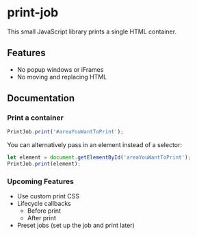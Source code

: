 # print-job

This small JavaScript library prints a single HTML container.

## Features

* No popup windows or iFrames
* No moving and replacing HTML


## Documentation


### Print a container
```javascript
PrintJob.print('#areaYouWantToPrint');
``` 

You can alternatively pass in an element instead of a selector:
```javascript
let element = document.getElementById('areaYouWantToPrint');
PrintJob.print(element);
```

### Upcoming Features
* Use custom print CSS
* Lifecycle callbacks
    * Before print
    * After print
* Preset jobs (set up the job and print later)
